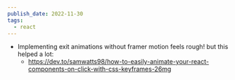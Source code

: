 ```yaml
---
publish_date: 2022-11-30
tags:
  - react
---
```



- Implementing exit animations without framer motion feels rough! but this helped a lot:
	- https://dev.to/samwatts98/how-to-easily-animate-your-react-components-on-click-with-css-keyframes-26mg
